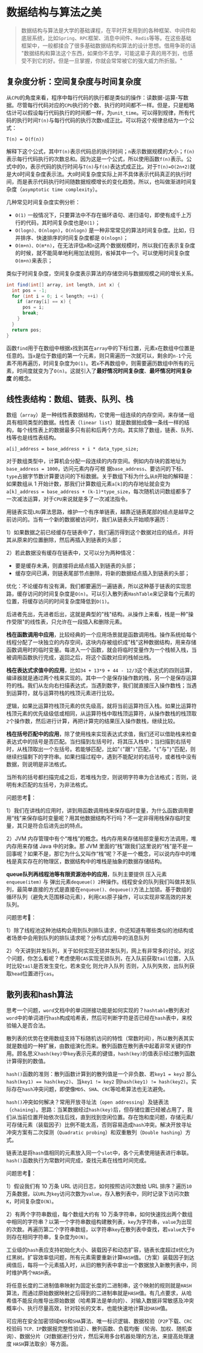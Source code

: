 # 数据结构与算法之美

> 数据结构与算法是大学的基础课程，在平时开发用到的各种框架、中间件和底层系统，比如`Spring`、`RPC`框架、消息中间件、`Redis`等等。在这些基础框架中，一般都揉合了很多基础数据结构和算法的设计思想。借用争哥的话 "数据结构和算法这个东西，如果你不去学，可能这辈子真的用不到，也感受不到它的好。但是一旦掌握，你就会常常被它的强大威力所折服。"

## 复杂度分析：空间复杂度与时间复杂度

从`CPU`的角度来看，程序中每行代码的执行都是类似的操作：读数据-运算-写数据。尽管每行代码对应的`CPU`执行的个数、执行的时间都不一样。但是，只是粗略估计可以假设每行代码执行的时间都一样，为`unit_time`。可以得到规律，所有代码的执行时间`T(n)`与每行代码的执行次数`n`成正比。可以将这个规律总结为一个公式：

```
T(n) = O(f(n))
```

解释下这个公式，其中`T(n)`表示代码总的执行时间；`n`表示数据规模的大小；`f(n)`表示每行代码执行的次数总和。因为这是一个公式，所以使用函数`f(n)`表示。公式中的`O`，表示代码的执行时间与`T(n)`与`f(n)`表达式成正比。对于`T(n)=O(2n+2)`就是大`O`时间复杂度表示法。大`O`时间复杂度实际上并不具体表示代码真正的执行时间，而是表示代码执行时间随数据规模增长的变化趋势。所以，也叫做渐进时间复杂度（`asymptotic time complexity`）。

几种常见时间复杂度实例分析：

* `O(1)` 一般情况下，只要算法中不存在循环语句、递归语句，即使有成千上万行的代码，其时间复杂度也是`O(1)`；
* `O(logn)、O(nlogn)`，`O(nlogn)` 是一种非常常见的算法时间复杂度。比如，归并排序、快速排序的时间复杂度都是 `O(nlogn)`；
* `O(m+n)、O(m*n)`，在无法评估`m`和`n`这两个数据规模时，所以我们在表示复杂度的时候，就不能简单地利用加法规则，省掉其中一个。可以使用时间复杂度`O(m+n)`来表示；

类似于时间复杂度，空间复杂度表示算法的存储空间与数据规模之间的增长关系。

```java
int find(int[] array, int length, int x) {
  int pos = -1;
  for (int i = 0; i < length; ++i) {
    if (array[i] == x) {
      pos = i;
      break;
    }
  }
  return pos;
}
```

函数`find`用于在数组中根据`x`找到其在`array`中的下标位置，元素`x`在数组中位置是任意的。当`x`是位于数组的第一个元素，则只需遍历一次就可以，剩余的`n-1`个元素不用再遍历，时间复杂度为`O(1)`。若`x`不再数组中，则需要遍历数组中所有的元素，时间度就变为了`O(n)`。这就引入了**最好情况时间复杂度**、**最坏情况时间复杂度** 的概念。

## 线性表结构：数组、链表、队列、栈

数组（`array`）是一种线性表数据结构，它使用一组连续的内存空间，来存储一组具有相同类型的数据。线性表（`linear list`）就是数据拍成像一条线一样的结构，每个线性表上的数据最多只有前和后两个方向。其实除了数组，链表、队列、栈等也是线性表结构。

```
a[i]_address = base_address + i * data_type_size;
```

对于数组类型中，计算机会分配一段连续的内存空间。例如内存块的首地址为`base_address = 1000`，访问元素内存可根				据`base_address`、要访问的下标、`type`占据字节数计算要访问的下标数据。关于数组下标为什么从`0`开始的解释是：如果数组从 1 开始计数，那我们计算数组元素`a[k]`的内存地址就会变为`a[k]_address = base_address + (k-1)*type_size`，每次随机访问数组都多了一次减法运算，对于`CPU`来说就是多了一次减法指令。

用链表实现`LRU`算法思路，维护一个有序单链表，越靠近链表尾部的结点是越早之前访问的。当有一个新的数据被访问时，我们从链表头开始顺序遍历：

1）如果数据之前已经缓存在链表中了，我们遍历得到这个数据对应的结点，并将其从原来的位置删除，然后再插入到链表的头部；

2）若此数据没有缓存在链表中，又可以分为两种情况：

* 要是缓存未满，则直接将此结点插入到链表的头部；
* 缓存空间已满，则链表尾部节点删除，将新的数据结点插入到链表的头部；

优化：不论缓存有没有满，我们都要遍历一遍链表，所以这种基于链表的实现思路，缓存访问的时间复杂度是`O(n)`。可以引入散列表`HashTable`来记录每个元素的位置，将缓存访问的时间复杂度降低到`O(1)`。

后进者先出，先进者后出，这就是典型的"栈"结构。从操作上来看，栈是一种"操作受限"的线性表，只允许在一段插入和删除元素。

**栈在函数调用中应用**，比较经典的一个应用场景就是函数调用栈。操作系统给每个线程分配了一块独立的内存空间，这块内存被组织成"栈"这种数据结构，用来存储函数调用时的临时变量。每进入一个函数，就会将临时变量作为一个栈帧入栈，当被调用函数执行完成，返回之后，将这个函数对应的栈帧出栈。

**栈在表达式求值中的应用**，比如`34 + 13*9 + 44 - 12/3`这个表达式的四则运算，编译器就是通过两个栈来实现的。其中一个是保存操作数的栈，另一个是保存运算符的栈。我们从左向右扫描表达式，当遇到数字，我们就直接压入操作数栈；当遇到运算符，就与运算符栈的栈顶元素进行比较。

逻辑，如果比运算符栈顶元素的优先级高，就将当前运算符压入栈。如果比运算符栈顶元素的优先级级低或相同，从运算符栈中取栈顶运算符，从操作数栈的栈顶取`2`个操作数，然后进行计算，再把计算完的结果压入操作数栈，继续比较。

**栈在括号匹配中的应用**，除了使用栈来实现表达式求值，我们还可以借助栈来检查表达式中的括号是否匹配。当扫描到左括号时，将其压入栈中；当扫描到右括号时，从栈顶取出一个左括号。若能够匹配，比如"`(`"跟"`)`"匹配，"`{`"与"`}`"匹配，则继续扫描剩下的字符串。如果扫描过程中，遇到不能配对的右括号，或者栈中没有数据，则说明是非法格式。

当所有的括号都扫描完成之后，若堆栈为空，则说明字符串为合法格式；否则，说明有未匹配的左括号，为非法格式。

问题思考🤗：

1）我们在讲栈的应用时，讲到用函数调用栈来保存临时变量，为什么函数调用要用“栈”来保存临时变量呢？用其他数据结构不行吗？不一定非得用栈保存临时变量，其只是符合后进先出的特点。

2）JVM 内存管理中有个“堆栈”的概念。栈内存用来存储局部变量和方法调用，堆内存用来存储 Java 中的对象。那 JVM 里面的“栈”跟我们这里说的“栈”是不是一回事呢？如果不是，那它为什么又叫作“栈”呢？不是一个概念，可以说内存中的堆栈是真实存在的物理区，数据结构中的堆栈是抽象的数据存储结构。

**queue队列再线程池等有限资源池中的应用**，队列主要提供 压入元素`enqueue(item)` 与 弹出元素`dequeue() 2`种操作。线程安全的队列我们叫做并发队列，最简单直接的方式是直接在`enqueue()、dequeue()`方法上加锁。基于数组的循环队列（避免大范围移动元素），利用`CAS`原子操作，可以实现非常高效的并发队列。 

问题思考🤔：

1）除了线程池这种池结构会用到队列排队请求，你还知道有哪些类似的池结构或者场景中会用到队列的排队请求呢？分布式应用中的消息队列

2）今天讲到并发队列，关于如何实现无锁并发队列，网上有非常多的讨论。对这个问题，你怎么看呢？考虑使用`CAS`实现无锁队列，在入队前获取`tail`位置，入队时比较`tail`是否发生变化，若未变化 则允许入队列 否则，入队列失败，出队列获取`head`位置进行`cas`。

## 散列表和hash算法

思考一个问题，`word`文档中的单词拼接功能是如何实现的？`hashtable`散列表对`word`中的单词进行`hash`构成哈希表，然后可判断字符是否已经在`hash`表中，来校验输入是否合法。

散列表的优势在使用数组支持下标随机访问的特性（常数时间），所以散列表其实就是数组的一种扩展，由数组演化而来。散列函数在散列表中起着非常关键的作用。顾名思义`hash(key)`中`key`表示元素的键值，`hash(key)`的值表示经过散列函数计算得到的数值。

`hash()`函数的准则：散列函数计算到的散列值是一个非负数、若`key1 = key2` 那么`hash(key1) == hash(key2)`、当`key1 != key2` 则`hash(key1) != hash(key2)`。实际存在`hash`冲突问题，即使像`MD5`、`SHA`、`CRC`等哈希算法也无法避免。

`hash()`冲突如何解决？常用开放寻址法（`open addressing`）及链表法（`chaining`）。思路：当某数据经过`hash(key)`后，但存储位置已经被占用了，我们从当前位置开始依次往后找，直到找到空闲位置。存在饱和度问题，存储元素/可存储元素（装载因子）比例不能太高，否则容易造成`hash`冲突。解决开放寻址冲突方案有二次探测（`Quadratic probing`）和双重散列（`Double hashing`）方式。

链表法是将`hash`值相同的元素放入同一个`slot`中，各个元素使用链表进行串联。`hash()`函数执行为常数时间完成，查找元素在线性时间完成。

问题思考🤔：

1）假设我们有 10 万条 URL 访问日志，如何按照访问次数给 URL 排序？遍历`10`万条数据，以`URL`为`key`访问次数为`value`，存入散列表中，同时记录下访问次数`K`，时间复杂度`O(N)`。

2）有两个字符串数组，每个数组大约有 10 万条字符串，如何快速找出两个数组中相同的字符串？以第一个字符串数组构建散列表，`key`为字符串，`value`为出现的次数。再遍历第二个字符串数组，以字符串`key`在散列表中查找，若`value`大于`0` 则存在相同字符串，复杂度为`O(N)`。

工业级的`hash`表应支持初始化大小、装载因子和动态扩容，链表长度超过`8`优化为红黑树。扩容效率低问题，所有元素需要重新计算`HASH`值。（方案）装载因子到达阀值后，每将一个元素插入时，从旧的散列表中拿出一个数据放入新散列表中，同时维护两个`HASH`表。

将任意长度的二进制值串映射为固定长度的二进制串，这个映射的规则就是`HASH`算法，而通过原始数据映射之后得到的二进制串就是`HASH`值。有几点要求，从哈希值不能反向推导出原始数据（哈希算法是单向的）、对输入数据非常敏感及冲突概率小、执行尽量高效，针对较长的文本，也能快速地计算出`HASH`值。

可应用在安全加密领域`MD5`和`SHA`算法、唯一标识逻辑、数据校验（`P2P`下载、`CRC`校验码 `TCP、IP`数据报完整性验证）、散列函数、负载均衡（轮询、加权、随机查询）、数据分片（对数据进行分片，然后采用多台机器处理的方法，来提高处理速度 `HASH`算法取余）等方面。



